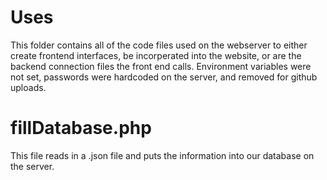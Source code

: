 # Uses
  This folder contains all of the code files used on the webserver to either create frontend interfaces, be incorperated into the website, or are the backend connection files the front end calls. Environment variables were not set, passwords were hardcoded on the server, and removed for github uploads.

# fillDatabase.php
  This file reads in a .json file and puts the information into our database on the server.
